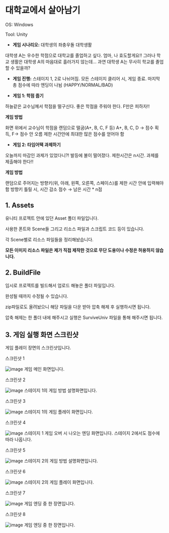 # 대학교에서 살아남기
OS: Windows

Tool: Unity
<br>
- **게임 시나리오:** 대학생의 좌충우돌 대학생활

대학생 A는 우수한 학점으로 대학교를 졸업하고 싶다.
엄마, 나 효도할게요!!
그러나 학교 생활은 대학생 A의 마음대로 흘러가지 않는데…
과연 대학생 A는 무사히 학교를 졸업할 수 있을까?


- **게임 진행:**
스테이지 1, 2로 나뉘어짐. 모든 스테이지 클리어 시, 게임 종료. 마지막 총 점수에 따라 엔딩이 나뉨 (HAPPY/NORMAL/BAD)


- **게임 1: 학점 줍기**

하늘같은 교수님께서 학점을 떨구신다.
좋은 학점을 주워야 한다. F만은 피하자!!

**게임 방법**

화면 위에서 교수님이 학점을 랜덤으로 떨굼(A+, B, C, F 등)
A+, B, C, D → 점수 획득, F→ 점수 안 오름
제한 시간안에 최대한 많은 점수를 얻어야 함

- **게임 2: 타임어택 과제하기**

오늘까지 마감인 과제가 있었다니?!
발등에 불이 떨어졌다.
제한시간은 n시간. 과제를 제출해야 한다!!

**게임 방법**

랜덤으로 주어지는 방향키(위, 아래, 왼쪽, 오른쪽, 스페이스)를 제한 시간 안에 입력해야함
방향키 틀릴 시, 시간 감소
점수 → 남은 시간 * n점

## 1. Assets
   
   유니티 프로젝트 안에 있던 Asset 폴더 파일입니다.
   
   사용한 폰트와 Scene들 그리고 리소스 파일과 스크립트 코드 등이 있습니다.
   
   각 Scene별로 리소스 파일들을 정리해놨습니다.
   
   **모든 이미지 리소스 파일은 제가 직접 제작한 것으로 무단 도용이나 수정은 허용하지 않습니다.**


## 2. BuildFile
   
   임시로 프로젝트를 빌드해서 업로드 해놓은 폴더 파일입니다.
   
   완성될 때까지 수정될 수 있습니다.
   
   zip파일로도 올려놨으니 해당 파일을 다운 받아 압축 해제 후 실행하시면 됩니다.
   
   압축 해제는 한 폴더 내에 해주시고 실행은 SurviveUniv 파일을 통해 해주시면 됩니다.


## 3. 게임 실행 화면 스크린샷
   
   게임 플레이 장면의 스크린샷입니다.
   
   스크린샷 1
   
   ![image](https://github.com/ksk0823/SurviveUniv/assets/91865751/f38ed778-6308-4e9e-bee7-e5abdb78fdb9)
   게임 메인 화면입니다.

   스크린샷 2
   
   ![image](https://github.com/ksk0823/SurviveUniv/assets/91865751/4479b9c4-8cbd-46b6-af2c-76d7e232e2f1)
   스테이지 1의 게임 방법 설명화면입니다.

   스크린샷 3

   ![image](https://github.com/ksk0823/SurviveUniv/assets/91865751/4f98f6c4-549f-4f3f-8497-6ca41a95098f)
   스테이지 1의 게임 플레이 화면입니다.

   스크린샷 4

   ![image](https://github.com/ksk0823/SurviveUniv/assets/91865751/0efdb532-7306-467c-b86c-77966f68188c)
   스테이지 1 게임 오버 시 나오는 엔딩 화면입니다. 스테이지 2에서도 점수에 따라 나옵니다.

   스크린샷 5

   ![image](https://github.com/ksk0823/SurviveUniv/assets/91865751/d42e0423-a556-4228-90d0-a146a6af9d7f)
   스테이지 2의 게임 방법 설명화면입니다.

   스크린샷 6

   ![image](https://github.com/ksk0823/SurviveUniv/assets/91865751/3dc95a9f-3834-450e-a02b-0b1652fabf9c)
   스테이지 2의 게임 플레이 화면입니다.

   스크린샷 7

   ![image](https://github.com/ksk0823/SurviveUniv/assets/91865751/700168d6-e3bc-4399-839b-0a6a24470269)
   게임 엔딩 중 한 장면입니다.

   스크린샷 8

   ![image](https://github.com/ksk0823/SurviveUniv/assets/91865751/c0999adf-8ac5-44f3-bc4b-dfd39860a2c0)
   게임 엔딩 중 한 장면입니다.
   

   
